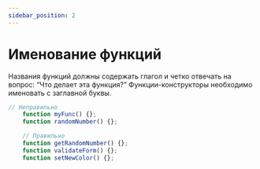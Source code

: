```yaml
---
sidebar_position: 2
---
```

# Именование функций

Названия функций должны содержать глагол и четко отвечать на вопрос: “Что делает эта функция?” Функции-конструкторы необходимо именовать с заглавной буквы.

```js
// Неправильно
    function myFunc() {};
    function randomNumber() {};

    // Правильно
    function getRandomNumber() {};
    function validateForm() {};
    function setNewColor() {};
```